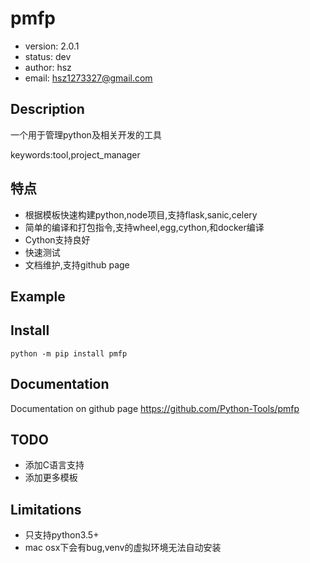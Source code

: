 # pmfp

+ version: 2.0.1
+ status: dev
+ author: hsz
+ email: hsz1273327@gmail.com

## Description

一个用于管理python及相关开发的工具

keywords:tool,project_manager

## 特点

+ 根据模板快速构建python,node项目,支持flask,sanic,celery
+ 简单的编译和打包指令,支持wheel,egg,cython,和docker编译
+ Cython支持良好
+ 快速测试
+ 文档维护,支持github page

## Example



## Install

`python -m pip install pmfp`


## Documentation

Documentation on github page <https://github.com/Python-Tools/pmfp>

## TODO

+ 添加C语言支持
+ 添加更多模板

## Limitations

+ 只支持python3.5+
+ mac osx下会有bug,venv的虚拟环境无法自动安装
